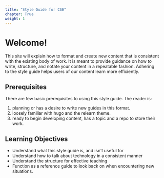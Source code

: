 ```yaml
---
title: "Style Guide for CSE"
chapter: True
weight: 1
---
```


# Welcome!


This site will explain how to format and create new content that is consistent with the existing body of work. It is meant to provide guidance on how to write, structure, and notate your content in a repeatable fashion. Adhering to the style guide helps users of our content learn more efficiently.

## Prerequisites

There are few basic prerequisites to using this style guide. The reader is:
1. planning or has a desire to write new guides in this format.
2. loosely familiar with hugo and the relearn theme.
3. ready to begin developing content, has a topic and a repo to store their work.

## Learning Objectives
- Understand what this style guide is, and isn't useful for
- Understand how to talk about technology in a consistent manner
- Understand the structure for effective teaching
- Function as a reference guide to look back on when encountering new situations.
